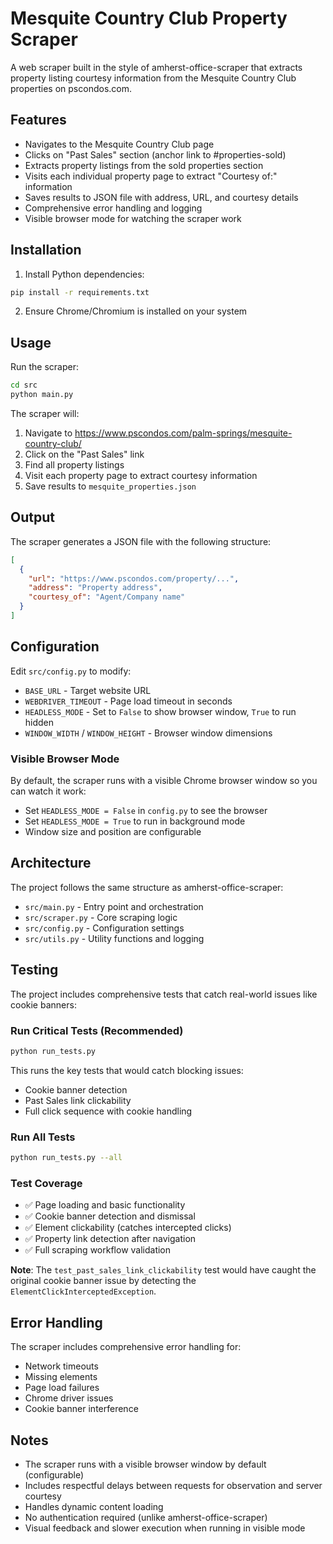 # Mesquite Country Club Property Scraper

A web scraper built in the style of amherst-office-scraper that extracts property listing courtesy information from the Mesquite Country Club properties on pscondos.com.

## Features

- Navigates to the Mesquite Country Club page
- Clicks on "Past Sales" section (anchor link to #properties-sold)
- Extracts property listings from the sold properties section
- Visits each individual property page to extract "Courtesy of:" information
- Saves results to JSON file with address, URL, and courtesy details
- Comprehensive error handling and logging
- Visible browser mode for watching the scraper work

## Installation

1. Install Python dependencies:
```bash
pip install -r requirements.txt
```

2. Ensure Chrome/Chromium is installed on your system

## Usage

Run the scraper:
```bash
cd src
python main.py
```

The scraper will:
1. Navigate to https://www.pscondos.com/palm-springs/mesquite-country-club/
2. Click on the "Past Sales" link
3. Find all property listings
4. Visit each property page to extract courtesy information
5. Save results to `mesquite_properties.json`

## Output

The scraper generates a JSON file with the following structure:
```json
[
  {
    "url": "https://www.pscondos.com/property/...",
    "address": "Property address",
    "courtesy_of": "Agent/Company name"
  }
]
```

## Configuration

Edit `src/config.py` to modify:
- `BASE_URL` - Target website URL
- `WEBDRIVER_TIMEOUT` - Page load timeout in seconds
- `HEADLESS_MODE` - Set to `False` to show browser window, `True` to run hidden
- `WINDOW_WIDTH` / `WINDOW_HEIGHT` - Browser window dimensions

### Visible Browser Mode
By default, the scraper runs with a visible Chrome browser window so you can watch it work:
- Set `HEADLESS_MODE = False` in `config.py` to see the browser
- Set `HEADLESS_MODE = True` to run in background mode
- Window size and position are configurable

## Architecture

The project follows the same structure as amherst-office-scraper:

- `src/main.py` - Entry point and orchestration
- `src/scraper.py` - Core scraping logic
- `src/config.py` - Configuration settings
- `src/utils.py` - Utility functions and logging

## Testing

The project includes comprehensive tests that catch real-world issues like cookie banners:

### Run Critical Tests (Recommended)
```bash
python run_tests.py
```
This runs the key tests that would catch blocking issues:
- Cookie banner detection
- Past Sales link clickability 
- Full click sequence with cookie handling

### Run All Tests
```bash
python run_tests.py --all
```

### Test Coverage
- ✅ Page loading and basic functionality
- ✅ Cookie banner detection and dismissal
- ✅ Element clickability (catches intercepted clicks)
- ✅ Property link detection after navigation
- ✅ Full scraping workflow validation

**Note**: The `test_past_sales_link_clickability` test would have caught the original cookie banner issue by detecting the `ElementClickInterceptedException`.

## Error Handling

The scraper includes comprehensive error handling for:
- Network timeouts
- Missing elements
- Page load failures
- Chrome driver issues
- Cookie banner interference

## Notes

- The scraper runs with a visible browser window by default (configurable)
- Includes respectful delays between requests for observation and server courtesy
- Handles dynamic content loading
- No authentication required (unlike amherst-office-scraper)
- Visual feedback and slower execution when running in visible mode